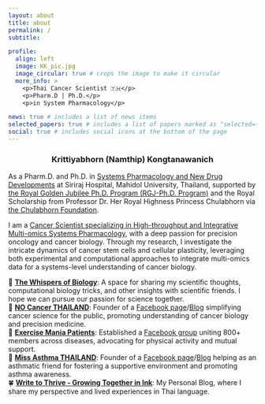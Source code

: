 ```yaml
---
layout: about
title: about
permalink: /
subtitle:

profile:
  align: left
  image: KK_pic.jpg
  image_circular: true # crops the image to make it circular
  more_info: >
    <p>Thai Cancer Scientist 🇹🇭</p>
    <p>Pharm.D | Ph.D.</p>
    <p>in System Pharmacology</p>

news: true # includes a list of news items
selected_papers: true # includes a list of papers marked as "selected={true}"
social: true # includes social icons at the bottom of the page
---
```

<center><h3>Krittiyabhorn (Namthip) Kongtanawanich</h3></center>

As a Pharm.D. and Ph.D. in [Systems Pharmacology and New Drug Developments](https://www.sisyspharm.org/) at Siriraj Hospital, Mahidol University, Thailand, supported by [the Royal Golden Jubilee Ph.D. Program (RGJ-Ph.D. Program)](https://rgj.trf.or.th/main/en/) and the Royal Scholarship from Professor Dr. Her Royal Highness Princess Chulabhorn via [the Chulabhorn Foundation](https://www.cri.or.th/chulabhorn-foundation-en/). 

I am a [Cancer Scientist specializing in High-throughput and Integrative Multi-omics Systems Pharmacology](https://kuchikinamthip.github.io/cv/), with a deep passion for precision oncology and cancer biology. Through my research, I investigate the intricate dynamics of cancer stem cells and cellular plasticity, leveraging both experimental and computational approaches to integrate multi-omics data for a systems-level understanding of cancer biology.
  
  🧬 [**The Whispers of Biology**](https://kuchikinamthip.github.io/projects/WhispersBiology/): A space for sharing my scientific thoughts, computational biology tricks, and other insights with scientific friends. I hope we can pursue our passion for science together. \
  🐣 [**NO Cancer THAILAND**](https://kuchikinamthip.github.io/projects/NoCancer/): Founder of a [Facebook page](https://www.facebook.com/nocancerTH/)/[Blog](https://nocancerth.blogspot.com/) simplifying cancer science for the public, promoting understanding of cancer biology and precision medicine. \
  🏀 [**Exercise Mania Patients**](https://www.facebook.com/share/g/8duUkQvoX8EXRZV6/): Established a [Facebook group](https://www.facebook.com/share/g/8duUkQvoX8EXRZV6/) uniting 800+ members across diseases, advocating for physical activity and mutual support. \
  💋 [**Miss Asthma THAILAND**](https://kuchikinamthip.github.io/projects/MissAsthma/): Founder of a [Facebook page](https://www.facebook.com/profile.php?id=61554265143399)/[Blog](https://missasthmath.blogspot.com/) helping as an asthmatic friend for fostering a supportive environment and promoting asthma awareness. \
  🍀 [**Write to Thrive - Growing Together in Ink**](https://kuchikinamthip.github.io/projects/Write2Thrive/): My Personal Blog, where I share my perspective and lived experiences in Thai language. 